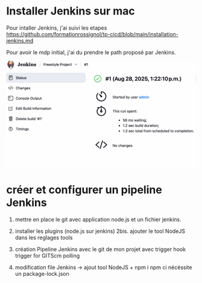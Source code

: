 # Installer Jenkins sur mac
Pour intaller Jenkins, j'ai suivi les etapes https://github.com/formationrossignol/tp-cicd/blob/main/installation-jenkins.md

Pour avoir le mdp initial, j'ai du prendre le path proposé par Jenkins. 

![alt text](<Screenshot 2025-08-28 at 1.23.24 PM.png>)


# créer et configurer un pipeline Jenkins
1. mettre en place le git avec application node.js et un fichier jenkins. 

2. installer les plugins (node.js sur jenkins)
2bis. ajouter le tool NodeJS dans les reglages tools

3. création Pipeline Jenkins avec le git de mon projet avec trigger hook trigger for GITScm polling

4. modification file Jenkins -> ajout tool NodeJS + npm i 
npm ci nécéssite un package-lock.json

